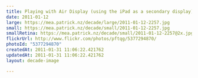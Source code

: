 ```yaml
---
title: Playing with Air Display (using the iPad as a secondary display)
date: 2011-01-12
large: https://mea.patrick.nz/decade/large/2011-01-12-2257.jpg
small: https://mea.patrick.nz/decade/small/2011-01-12-2257.jpg
smallRetina: https://mea.patrick.nz/decade/small/2011-01-12-2257@2x.jpg
flickrUrl: http://www.flickr.com/photos/pftqg/5377294870/
photoId: "5377294870"
createdAt: 2011-01-31 11:06:22.421762
updatedAt: 2011-01-31 11:06:22.421762
layout: decade-image

---
```


